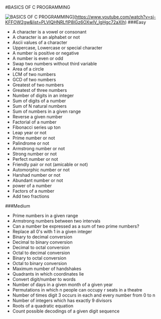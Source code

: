 #BASICS OF C PROGRAMMING 



![BASICS OF C PROGRAMMING ]()](https://www.youtube.com/watch?v=si-KFFOW2gw&list=PLVlQHNRLflP8IGz6OXwlV_lgHgc72aXlh)
###Easy


* A character is a vowel or consonant
* A character is an alphabet or not
* Ascii values of a character
* Uppercase, Lowercase or special character
* A number is positive or negative
* A number is even or odd
* Swap two numbers without third variable
* Area of a circle
* LCM of two numbers
* GCD of two numbers
* Greatest of two numbers
* Greatest of three numbers
* Number of digits in an integer
* Sum of digits of a number
* Sum of N natural numbers
* Sum of numbers in a given range
* Reverse a given number
* Factorial of a number
* Fibonacci series up ton
* Leap year or not
* Prime number or not
* Palindrome or not
* Armstrong number or not
* Strong number or not
* Perfect number or not
* Friendly pair or not (amicable or not)
* Automorphic number or not
* Harshad number or not
* Abundant number or not
* power of a number
* Factors of a number
* Add two fractions

###Medium


* Prime numbers in a given range
* Armstrong numbers between two intervals
* Can a number be expressed as a sum of two prime numbers?
* Replace all 0's with 1 in a given integer
* Binary to decimal conversion
* Decimal to binary conversion
* Decimal to octal conversion
* Octal to decimal conversion
* Binary to octal conversion
* Octal to binary conversion
* Maximum number of handshakes
* Quadrants in which coordinates lie
* Convert digit/number to words
* Number of days in a given month of a given year
* Permutations in which n people can occupy r seats in a theatre
* Number of times digit 3 occurs in each and every number from 0 to n
* Number of integers which has exactly 9 divisors
* Roots of a quadratic equation
* Count possible decodings of a given digit sequence
